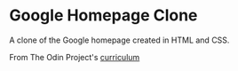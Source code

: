 # Google Homepage Clone
A clone of the Google homepage created in HTML and CSS.

From The Odin Project's [curriculum](http://www.theodinproject.com/courses/web-development-101/lessons/html-css)
